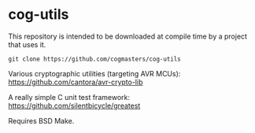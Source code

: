 # cog-utils

This repository is intended to be downloaded at compile time by a project that uses it.

```
git clone https://github.com/cogmasters/cog-utils
```


Various cryptographic utilities (targeting AVR MCUs):
https://github.com/cantora/avr-crypto-lib


A really simple C unit test framework:
https://github.com/silentbicycle/greatest

Requires BSD Make.
